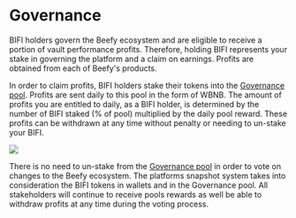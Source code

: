 # Governance

BIFI holders govern the Beefy ecosystem and are eligible to receive a portion of vault performance profits. Therefore, holding BIFI represents your stake in governing the platform and a claim on earnings. Profits are obtained from each of Beefy's products.

In order to claim profits, BIFI holders stake their tokens into the [Governance pool](https://gov.beefy.finance/stake). Profits are sent daily to this pool in the form of WBNB. The amount of profits you are entitled to daily, as a BIFI holder, is determined by the number of BIFI staked \(% of pool\) multiplied by the daily pool reward. These profits can be withdrawn at any time without penalty or needing to un-stake your BIFI.

![](https://gblobscdn.gitbook.com/assets%2F-MJZ0tXJc-hdgL-YTlPk%2F-MLZUcJxGCMVQePy_zUT%2F-MLZaDuu6qyTHFoO0a-G%2Fstaking%20pool.PNG?alt=media&token=e9fa13d3-1209-4bef-956b-e42a17ee159a)

There is no need to un-stake from the [Governance pool](https://gov.beefy.finance/stake) in order to vote on changes to the Beefy ecosystem. The platforms snapshot system takes into consideration the BIFI tokens in wallets and in the Governance pool. All stakeholders will continue to receive pools rewards as well be able to withdraw profits at any time during the voting process.

